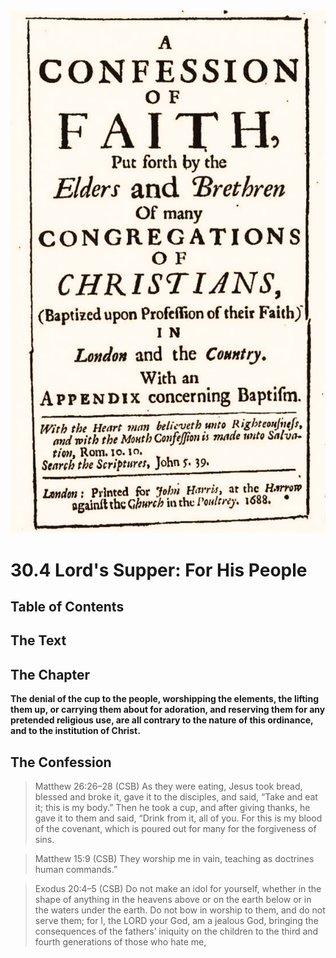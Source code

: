 <img class="intro-right" src="art-1689.png">

# 30.4 Lord's Supper: For His People

## Table of Contents

<!-- toc -->

## The Text

## The Chapter

**The denial of the cup to the people, worshipping the elements, the lifting them up, or carrying them about for adoration, and reserving them for any pretended religious use, are all contrary to the nature of this ordinance, and to the institution of Christ.**

<!-- 
This page discusses the ordinance of the Lord's Supper and the practices that are contrary to its nature and Christ's institution. It explains that denying the cup to the people, worshipping the elements, lifting them up, carrying them for adoration, or reserving them for any pretended religious use are all contrary to the ordinance. The page includes references to Matthew 26:26-28, Matthew 15:9, and Exodus 20:4-5 from the Christian Standard Bible (CSB) to support these points.
-->

## The Confession

>Matthew 26:26–28 (CSB) As they were eating, Jesus took bread, blessed and broke it, gave it to the disciples, and said, “Take and eat it; this is my body.” Then he took a cup, and after giving thanks, he gave it to them and said, “Drink from it, all of you. For this is my blood of the covenant, which is poured out for many for the forgiveness of sins.

>Matthew 15:9 (CSB) They worship me in vain, teaching as doctrines human commands.”

>Exodus 20:4–5 (CSB) Do not make an idol for yourself, whether in the shape of anything in the heavens above or on the earth below or in the waters under the earth. Do not bow in worship to them, and do not serve them; for I, the LORD your God, am a jealous God, bringing the consequences of the fathers’ iniquity on the children to the third and fourth generations of those who hate me,
